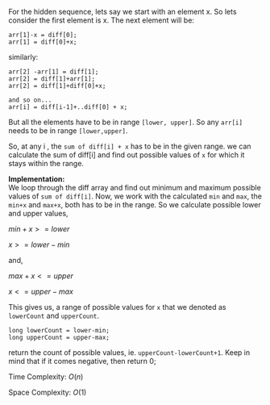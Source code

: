 For the hidden sequence, lets say we start with an element x. So lets consider the first element is x. The next element will be:
```
arr[1]-x = diff[0];
arr[1] = diff[0]+x;
```
similarly:
```
arr[2] -arr[1] = diff[1];
arr[2] = diff[1]+arr[1];
arr[2] = diff[1]+diff[0]+x;

and so on...
arr[i] = diff[i-1]+..diff[0] + x;
```

But all the elements have to be in range `[lower, upper]`. So any `arr[i]` needs to be in range `[lower,upper]`.

So, at any i , the `sum of diff[i] + x` has to be in the given range. we can calculate the sum of diff[i] and find out possible values of `x` for which it stays within the range.

**Implementation:**   
We loop through the diff array and find out minimum and maximum possible values of `sum of diff[i]`. Now, we work with the calculated `min` and `max`, the `min+x` and `max+x`, both has to be in the range. So we calculate possible lower and upper values,

$min+x>=lower$

$x>=lower-min$

and,

$max+x<=upper$ 

$x<=upper-max$

This gives us, a range of possible values for `x` that we denoted as `lowerCount` and `upperCount`.

```
long lowerCount = lower-min;
long upperCount = upper-max;
```

return the count of possible values, ie. `upperCount-lowerCount+1`. Keep in mind that if it comes negative, then return 0;

Time Complexity: $O(n)$

Space Complexity: $O(1)$